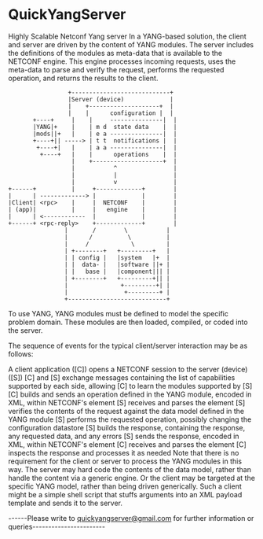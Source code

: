 # QuickYangServer
Highly Scalable Netconf Yang server
In a YANG-based solution, the client and server are driven by the content of YANG modules. The server includes the definitions of the modules as meta-data that is available to the NETCONF engine. This engine processes incoming requests, uses the meta-data to parse and verify the request, performs the requested operation, and returns the results to the client.

                     +----------------------------+ 
                     |Server (device)             | 
                     |    +--------------------+  | 
                     |    |      configuration |  | 
           +----+     |    |     ---------------|  | 
           |YANG|+    |    | m d  state data    |  | 
           |mods||+   |    | e a ---------------|  | 
           +----+|| -----> | t t  notifications |  | 
            +----+|   |    | a a ---------------|  | 
             +----+   |    |      operations    |  | 
                      |    +--------------------+  | 
                      |           ^                | 
                      |           |                | 
                      |           v                | 
    +------+          |     +-------------+        | 
    |      | -------------> |             |        | 
    |Client| <rpc>    |     |  NETCONF    |        | 
    | (app)|          |     |   engine    |        | 
    |      | <------------  |             |        |   
    +------+ <rpc-reply>    +-------------+        |   
                    |       /        \           |   
                    |      /          \          |   
                    |     /            \         | 
                    | +--------+   +---------+   | 
                    | | config |   |system   |+  | 
                    | |  data- |   |software ||+ | 
                    | |   base |   |component||| | 
                    | +--------+   +---------+|| | 
                    |               +---------+| | 
                    |                +---------+ | 
                    +----------------------------+  
	    
To use YANG, YANG modules must be defined to model the specific problem domain. These modules are then loaded, compiled, or coded into the server.

The sequence of events for the typical client/server interaction may be as follows:

A client application ([C]) opens a NETCONF session to the server (device) ([S])
[C] and [S] exchange <hello> messages containing the list of capabilities supported by each side, allowing [C] to learn the modules supported by [S]
[C] builds and sends an operation defined in the YANG module, encoded in XML, within NETCONF's <rpc> element
[S] receives and parses the <rpc> element
[S] verifies the contents of the request against the data model defined in the YANG module
[S] performs the requested operation, possibly changing the configuration datastore
[S] builds the response, containing the response, any requested data, and any errors
[S] sends the response, encoded in XML, within NETCONF's <rpcreply> element
[C] receives and parses the <rpcreply> element
[C] inspects the response and processes it as needed
Note that there is no requirement for the client or server to process the YANG modules in this way. The server may hard code the contents of the data model, rather than handle the content via a generic engine. Or the client may be targeted at the specific YANG model, rather than being driven generically. Such a client might be a simple shell script that stuffs arguments into an XML payload template and sends it to the server.
  
  ------Please write to quickyangserver@gmail.com for further information or queries-----------------------

 
